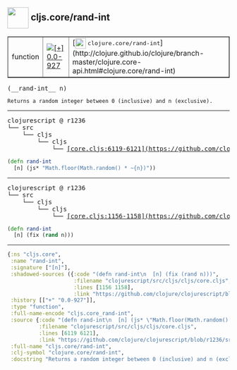 ## <img width="48px" valign="middle" src="http://i.imgur.com/Hi20huC.png"> cljs.core/rand-int

 <table border="1">
<tr>
<td>function</td>
<td><a href="https://github.com/cljsinfo/api-refs/tree/0.0-927"><img valign="middle" alt="[+] 0.0-927" src="https://img.shields.io/badge/+-0.0--927-lightgrey.svg"></a> </td>
<td>
[<img height="24px" valign="middle" src="http://i.imgur.com/1GjPKvB.png"> <samp>clojure.core/rand-int</samp>](http://clojure.github.io/clojure/branch-master/clojure.core-api.html#clojure.core/rand-int)
</td>
</tr>
</table>

 <samp>
(__rand-int__ n)<br>
</samp>

```
Returns a random integer between 0 (inclusive) and n (exclusive).
```

---

 <pre>
clojurescript @ r1236
└── src
    └── cljs
        └── cljs
            └── <ins>[core.cljs:6119-6121](https://github.com/clojure/clojurescript/blob/r1236/src/cljs/cljs/core.cljs#L6119-L6121)</ins>
</pre>

```clj
(defn rand-int
  [n] (js* "Math.floor(Math.random() * ~{n})"))
```


---

 <pre>
clojurescript @ r1236
└── src
    └── cljs
        └── cljs
            └── <ins>[core.cljs:1156-1158](https://github.com/clojure/clojurescript/blob/r1236/src/cljs/cljs/core.cljs#L1156-L1158)</ins>
</pre>

```clj
(defn rand-int
  [n] (fix (rand n)))
```

---

```clj
{:ns "cljs.core",
 :name "rand-int",
 :signature ["[n]"],
 :shadowed-sources ({:code "(defn rand-int\n  [n] (fix (rand n)))",
                     :filename "clojurescript/src/cljs/cljs/core.cljs",
                     :lines [1156 1158],
                     :link "https://github.com/clojure/clojurescript/blob/r1236/src/cljs/cljs/core.cljs#L1156-L1158"}),
 :history [["+" "0.0-927"]],
 :type "function",
 :full-name-encode "cljs.core_rand-int",
 :source {:code "(defn rand-int\n  [n] (js* \"Math.floor(Math.random() * ~{n})\"))",
          :filename "clojurescript/src/cljs/cljs/core.cljs",
          :lines [6119 6121],
          :link "https://github.com/clojure/clojurescript/blob/r1236/src/cljs/cljs/core.cljs#L6119-L6121"},
 :full-name "cljs.core/rand-int",
 :clj-symbol "clojure.core/rand-int",
 :docstring "Returns a random integer between 0 (inclusive) and n (exclusive)."}

```
